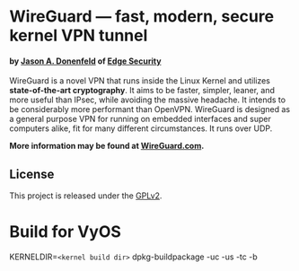 # WireGuard &mdash; fast, modern, secure kernel VPN tunnel
#### by [Jason A. Donenfeld](mailto:Jason@zx2c4.com) of [Edge Security](https://www.edgesecurity.com/)

WireGuard is a novel VPN that runs inside the Linux Kernel and utilizes **state-of-the-art cryptography**. It aims to be faster, simpler, leaner, and more useful than IPsec, while avoiding the massive headache. It intends to be considerably more performant than OpenVPN. WireGuard is designed as a general purpose VPN for running on embedded interfaces and super computers alike, fit for many different circumstances. It runs over UDP.

**More information may be found at [WireGuard.com](https://www.wireguard.com/).**

## License

This project is released under the [GPLv2](COPYING).


# Build for VyOS
KERNELDIR=`<kernel build dir>` dpkg-buildpackage -uc -us -tc -b
